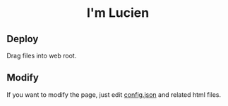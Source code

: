 <div align="center">
  <h1>I'm Lucien</h1>
</div>

## Deploy

Drag files into web root.

## Modify

If you want to modify the page, just edit [config.json](./page/config.json) and related html files.
